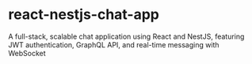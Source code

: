 # react-nestjs-chat-app
 A full-stack, scalable chat application using React and NestJS, featuring JWT authentication, GraphQL API, and real-time messaging with WebSocket
